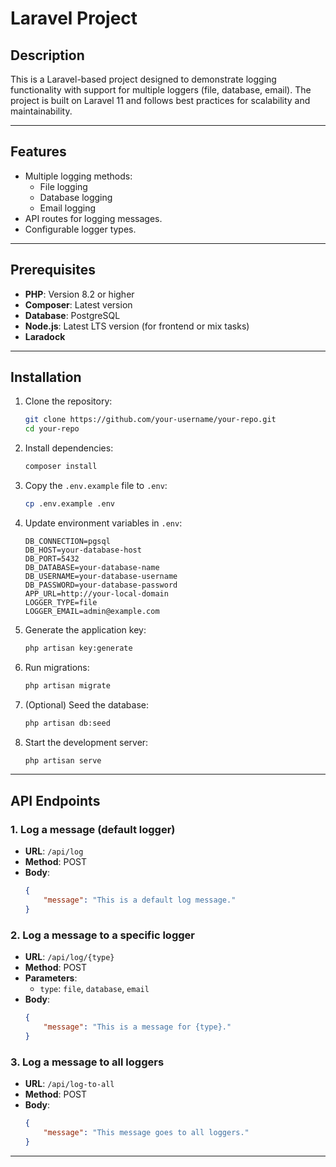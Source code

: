# Laravel Project

## Description
This is a Laravel-based project designed to demonstrate logging functionality with support for multiple loggers (file, database, email). The project is built on Laravel 11 and follows best practices for scalability and maintainability.

---

## Features
- Multiple logging methods:
    - File logging
    - Database logging
    - Email logging
- API routes for logging messages.
- Configurable logger types.

---

## Prerequisites

- **PHP**: Version 8.2 or higher
- **Composer**: Latest version
- **Database**: PostgreSQL
- **Node.js**: Latest LTS version (for frontend or mix tasks)
- **Laradock**
---

## Installation

1. Clone the repository:
   ```bash
   git clone https://github.com/your-username/your-repo.git
   cd your-repo
   ```

2. Install dependencies:
   ```bash
   composer install
   ```

3. Copy the `.env.example` file to `.env`:
   ```bash
   cp .env.example .env
   ```

4. Update environment variables in `.env`:
   ```dotenv
   DB_CONNECTION=pgsql
   DB_HOST=your-database-host
   DB_PORT=5432
   DB_DATABASE=your-database-name
   DB_USERNAME=your-database-username
   DB_PASSWORD=your-database-password
   APP_URL=http://your-local-domain
   LOGGER_TYPE=file
   LOGGER_EMAIL=admin@example.com
   ```

5. Generate the application key:
   ```bash
   php artisan key:generate
   ```

6. Run migrations:
   ```bash
   php artisan migrate
   ```

7. (Optional) Seed the database:
   ```bash
   php artisan db:seed
   ```

8. Start the development server:
   ```bash
   php artisan serve
   ```

---

## API Endpoints

### 1. Log a message (default logger)
- **URL**: `/api/log`
- **Method**: POST
- **Body**:
  ```json
  {
      "message": "This is a default log message."
  }
  ```

### 2. Log a message to a specific logger
- **URL**: `/api/log/{type}`
- **Method**: POST
- **Parameters**:
    - `type`: `file`, `database`, `email`
- **Body**:
  ```json
  {
      "message": "This is a message for {type}."
  }
  ```

### 3. Log a message to all loggers
- **URL**: `/api/log-to-all`
- **Method**: POST
- **Body**:
  ```json
  {
      "message": "This message goes to all loggers."
  }
  ```
---



